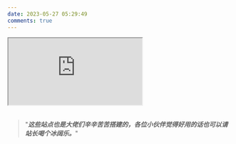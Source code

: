 ```yaml
---
date: 2023-05-27 05:29:49
comments: true
---
```


<!-- Tab栏 -->


  <!-- 内容部分 -->
  <div id="chat_content">
      <div id="tabs">
      </div>
    <div class="iframe-box">
      <iframe src="https://tpgtahc.letsearches.com/" id="iframe"></iframe>
    </div>
    <div id="bigOrLittle"></div>
  </div>

<link rel="stylesheet" href="/css/chat_brother.css"/>
<script type="text/javascript" defer src="/js/chat_brother.js"></script>
<br>

>"***这些站点也是大佬们辛辛苦苦搭建的，各位小伙伴觉得好用的话也可以请站长喝个冰阔乐。***"


